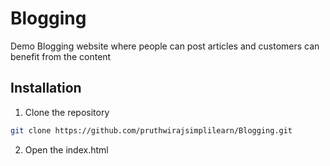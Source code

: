 # Blogging
Demo Blogging website where people can post articles and customers can benefit from the content

## Installation
1. Clone the repository
```bash
git clone https://github.com/pruthwirajsimplilearn/Blogging.git
```
2. Open the index.html
